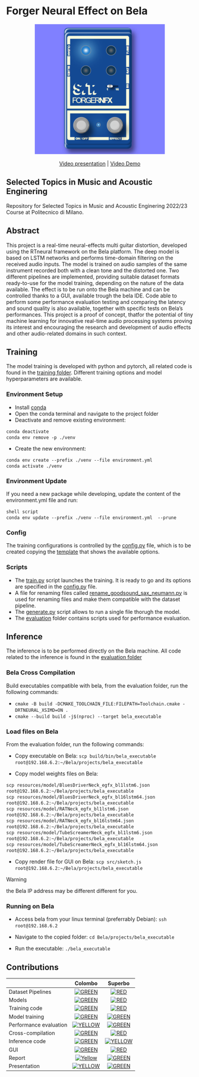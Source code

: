 # Forger Neural Effect on Bela


<p align="center">
  <img src="./assets/forger_pedal_image.png" width="350" title="ForgerNFX graphic interphace">
</p>
<p align="center">
  <a href="https://youtu.be/2kOvCCvieIw">Video presentation</a> | <a href="https://youtu.be/tF_DCMwAfec">Video Demo</a>  
</p>

## Selected Topics in Music and Acoustic Enginering
Repository for Selected Topics in Music and Acoustic Enginering 2022/23 Course at Politecnico di Milano.


## Abstract
This project is a real-time neural-effects multi guitar distortion, developed using the RTneural framework on the Bela platform.
The deep model is based on LSTM networks and performs time-domain filtering on the received audio inputs. The model is trained on audio samples of the same instrument recorded both with a clean tone and the distorted one. Two different pipelines are implemented, providing suitable dataset formats ready-to-use for the model training, depending on the nature of the data available.
The effect is to be run onto the Bela machine and can be controlled thanks to a GUI, available trough the bela IDE.
Code able to perform some performance evaluation testing and comparing the latency and sound quality is also available, together with specific tests on Bela’s performances.
This project is a proof of concept, thatfor the potential of tiny machine learning for innovative real-time audio processing systems proving its interest and encouraging the research and development of audio effects and other audio-related domains in such context.

## Training
The model training is developed with python and pytorch, all related code is found in the [training folder](training/).
Different training options and model hyperparameters are available.

### Environment Setup 
- Install [conda](https://conda.io/projects/conda/en/stable/user-guide/install/index.html)
- Open the conda terminal and navigate to the project folder
- Deactivate and remove existing environment:

```
conda deactivate
conda env remove -p ./venv
```

- Create the new environment:
```
conda env create --prefix ./venv --file environment.yml
conda activate ./venv
```

### Environment Update 
If you need a new package while developing, update the content of the environment.yml file and run:
```
shell script
conda env update --prefix ./venv --file environment.yml  --prune
```

### Config
The training configurations is controlled by the [config.py](training/config/config.py) file, which is to be created copying the [template](training/config/config.py.ini) that shows the available options.

### Scripts
- The [train.py](training/scripts/train.py) script launches the training. It is ready to go and its options are specified in the [config.py](training/config/config.py) file.
- A file for renaming files called [rename_goodsound_sax_neumann.py](training/scripts/rename_goodsound_sax_neumann.py) is used for renaming files and make them compatible with the dataset pipeline.
- The [generate.py](training/scripts/generate.py) script allows to run a single file thorugh the model.
- The [evaluation](training/scripts/evaluation) folder contains scripts used for performance evaluation. 

## Inference
The inference is to be performed directly on the Bela machine. All code related to the inference is found in the [evaluation folder](evaluation/)

### Bela Cross Compilation 
Build executables compatible with bela, from the evaluation folder, run the following commands:
- `cmake -B build -DCMAKE_TOOLCHAIN_FILE:FILEPATH=Toolchain.cmake -DRTNEURAL_XSIMD=ON .`
- `cmake --build build -j$(nproc) --target bela_executable`

### Load files on Bela
From the evaluation folder, run the following commands:

- Copy executable on Bela: 
`scp build/bin/bela_executable root@192.168.6.2:~/Bela/projects/bela_executable`

- Copy model weights files on Bela:
```
scp resources/model/BluesDriverNeck_egfx_bl1lstm6.json root@192.168.6.2:~/Bela/projects/bela_executable
scp resources/model/BluesDriverNeck_egfx_bl16lstm64.json root@192.168.6.2:~/Bela/projects/bela_executable
scp resources/model/RATNeck_egfx_bl1lstm6.json root@192.168.6.2:~/Bela/projects/bela_executable
scp resources/model/RATNeck_egfx_bl16lstm64.json root@192.168.6.2:~/Bela/projects/bela_executable
scp resources/model/TubeScreamerNeck_egfx_bl1lstm6.json root@192.168.6.2:~/Bela/projects/bela_executable
scp resources/model/TubeScreamerNeck_egfx_bl16lstm64.json root@192.168.6.2:~/Bela/projects/bela_executable
```

- Copy render file for GUI on Bela: 
`scp src/sketch.js root@192.168.6.2:~/Bela/projects/bela_executable`

> [!WARNING]
> the Bela IP address may be different different for you.

### Running on Bela
- Access bela from your linux terminal (preferrably Debian):
`ssh root@192.168.6.2`

- Navigate to the copied folder:
`cd Bela/projects/bela_executable`

- Run the executable:
`./bela_executable`


## Contributions
| | Colombo | Superbo | 
|:---------------------------------- |:-----------------:|:-----------------:|
| Dataset Pipelines | [![GREEN](https://placehold.it/15/44bb44/44bb44)](#)| [![RED](https://placehold.it/15/f03c15/f03c15)](#)|
| Models | [![GREEN](https://placehold.it/15/44bb44/44bb44)](#) | [![RED](https://placehold.it/15/f03c15/f03c15)](#)|
| Training code | [![GREEN](https://placehold.it/15/44bb44/44bb44)](#) | [![RED](https://placehold.it/15/f03c15/f03c15)](#)|
| Model training | [![GREEN](https://placehold.it/15/44bb44/44bb44)](#) | [![GREEN](https://placehold.it/15/44bb44/44bb44)](#)|
| Performance evaluation  | [![YELLOW](https://placehold.it/15/ffdd00/ffdd00)](#)| [![GREEN](https://placehold.it/15/44bb44/44bb44)](#)|
| Cross-compilation | [![GREEN](https://placehold.it/15/44bb44/44bb44)](#) | [![RED](https://placehold.it/15/f03c15/f03c15)](#)|
| Inference code | [![GREEN](https://placehold.it/15/44bb44/44bb44)](#) | [![YELLOW](https://placehold.it/15/ffdd00/ffdd00)](#)|
| GUI | [![GREEN](https://placehold.it/15/44bb44/44bb44)](#)| [![RED](https://placehold.it/15/f03c15/f03c15)](#)|
| Report | [![Yellow](https://placehold.it/15/ffdd00/ffdd00)](#) | [![GREEN](https://placehold.it/15/44bb44/44bb44)](#)|
| Presentation | [![YELLOW](https://placehold.it/15/ffdd00/ffdd00)](#)| [![GREEN](https://placehold.it/15/44bb44/44bb44)](#)|
